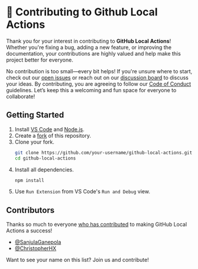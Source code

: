 # 🙏 Contributing to Github Local Actions

Thank you for your interest in contributing to **GitHub Local Actions**! Whether you're fixing a bug, adding a new feature, or improving the documentation, your contributions are highly valued and help make this project better for everyone.

No contribution is too small—every bit helps! If you're unsure where to start, check out our [open issues](https://github.com/SanjulaGanepola/github-local-actions/issues) or reach out on our [discussion board](https://github.com/SanjulaGanepola/github-local-actions/discussions) to discuss your ideas. By contributing, you are agreeing to follow our [Code of Conduct](https://github.com/SanjulaGanepola/github-local-actions/blob/main/CODE_OF_CONDUCT.md) guidelines. Let’s keep this a welcoming and fun space for everyone to collaborate!

## Getting Started

1. Install [VS Code](https://code.visualstudio.com/download) and [Node.js](https://nodejs.org/en/download/package-manager).
2. Create a [fork](https://github.com/SanjulaGanepola/github-local-actions/fork) of this repository.
3. Clone your fork.
   ```sh
   git clone https://github.com/your-username/github-local-actions.git
   cd github-local-actions
   ```
4. Install all dependencies.
    ```sh
    npm install
    ```
5. Use `Run Extension` from VS Code's `Run and Debug` view.

## Contributors

Thanks so much to everyone [who has contributed](https://github.com/SanjulaGanepola/github-local-actions/graphs/contributors) to making GitHub Local Actions a success!

* [@SanjulaGanepola](https://github.com/SanjulaGanepola)
* [@ChristopherHX](https://github.com/ChristopherHX)

Want to see your name on this list? Join us and contribute!